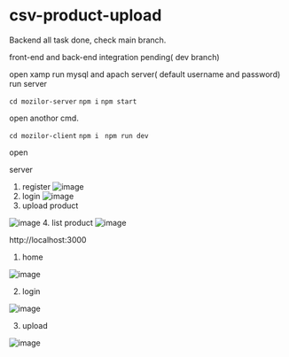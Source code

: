 # csv-product-upload


Backend all task  done, check main branch.

front-end  and back-end integration pending( dev branch)

open xamp run mysql and apach server( default username and password)
run  server

 `cd mozilor-server`
 `npm i`
 `npm start`
 
 open anothor cmd.
 
 `cd mozilor-client`
 `npm i `
 `npm run dev`
 
 open 
 
 server
 
1. register
  ![image](https://user-images.githubusercontent.com/52352285/151004114-5a5b6860-61f8-4fe0-a829-6d55d1327493.png)
2. login
 ![image](https://user-images.githubusercontent.com/52352285/151004441-b8bb7e9c-8e90-4b48-b7b1-a0e0d0f6e267.png)
3. upload product

 ![image](https://user-images.githubusercontent.com/52352285/151005161-b46515af-e7e1-4ce0-8ab0-2b15e1a40c0e.png)
4. list product
  ![image](https://user-images.githubusercontent.com/52352285/151005396-45d58a6c-2a79-4d3d-ae74-28c7fc91a5e4.png)

 
 http://localhost:3000
 
 1. home 

![image](https://user-images.githubusercontent.com/52352285/151005897-a0b0c32f-22a4-4740-9eca-5b0de2287ef3.png)


2. login 

 ![image](https://user-images.githubusercontent.com/52352285/151006372-c7053ce4-c97c-4bb4-8b03-a1b78f37fe13.png)

3. upload 

![image](https://user-images.githubusercontent.com/52352285/151006083-752b21c0-6174-4af1-97cd-ef1c4c5737d1.png)



 
 









